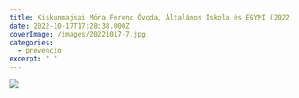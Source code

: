 ```yaml
---
title: Kiskunmajsai Móra Ferenc Óvoda, Általános Iskola és EGYMI (2022. 10. 17.)
date: 2022-10-17T17:28:38.000Z
coverImage: /images/20221017-7.jpg
categories:
  - prevencio
excerpt: " "
---
```

![](/images/20221017-6.jpg)